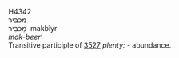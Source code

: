 <body>
  <p>H4342<br>  מכבּיר  <br> מַכבִּיר  ‎  makbı̂yr  <br><i>mak-beer‘ </i><br>Transitive participle of <a href="h3527.htm">3527</a>  <i>plenty: - </i>abundance.<br></p>
 </body>
